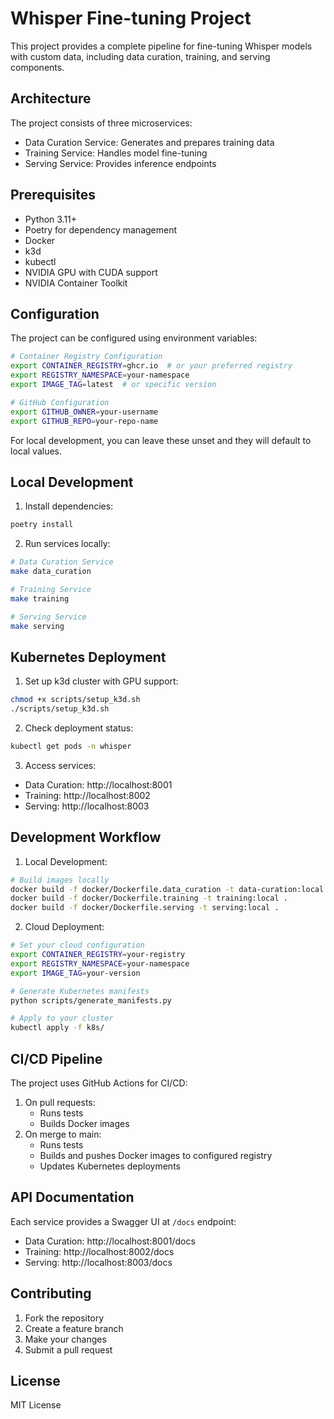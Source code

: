 # Whisper Fine-tuning Project

This project provides a complete pipeline for fine-tuning Whisper models with custom data, including data curation, training, and serving components.

## Architecture

The project consists of three microservices:
- Data Curation Service: Generates and prepares training data
- Training Service: Handles model fine-tuning
- Serving Service: Provides inference endpoints

## Prerequisites

- Python 3.11+
- Poetry for dependency management
- Docker
- k3d
- kubectl
- NVIDIA GPU with CUDA support
- NVIDIA Container Toolkit

## Configuration

The project can be configured using environment variables:

```bash
# Container Registry Configuration
export CONTAINER_REGISTRY=ghcr.io  # or your preferred registry
export REGISTRY_NAMESPACE=your-namespace
export IMAGE_TAG=latest  # or specific version

# GitHub Configuration
export GITHUB_OWNER=your-username
export GITHUB_REPO=your-repo-name
```

For local development, you can leave these unset and they will default to local values.

## Local Development

1. Install dependencies:
```bash
poetry install
```

2. Run services locally:
```bash
# Data Curation Service
make data_curation

# Training Service
make training

# Serving Service
make serving
```

## Kubernetes Deployment

1. Set up k3d cluster with GPU support:
```bash
chmod +x scripts/setup_k3d.sh
./scripts/setup_k3d.sh
```

2. Check deployment status:
```bash
kubectl get pods -n whisper
```

3. Access services:
- Data Curation: http://localhost:8001
- Training: http://localhost:8002
- Serving: http://localhost:8003

## Development Workflow

1. Local Development:
```bash
# Build images locally
docker build -f docker/Dockerfile.data_curation -t data-curation:local .
docker build -f docker/Dockerfile.training -t training:local .
docker build -f docker/Dockerfile.serving -t serving:local .
```

2. Cloud Deployment:
```bash
# Set your cloud configuration
export CONTAINER_REGISTRY=your-registry
export REGISTRY_NAMESPACE=your-namespace
export IMAGE_TAG=your-version

# Generate Kubernetes manifests
python scripts/generate_manifests.py

# Apply to your cluster
kubectl apply -f k8s/
```

## CI/CD Pipeline

The project uses GitHub Actions for CI/CD:
1. On pull requests:
   - Runs tests
   - Builds Docker images
2. On merge to main:
   - Runs tests
   - Builds and pushes Docker images to configured registry
   - Updates Kubernetes deployments

## API Documentation

Each service provides a Swagger UI at `/docs` endpoint:
- Data Curation: http://localhost:8001/docs
- Training: http://localhost:8002/docs
- Serving: http://localhost:8003/docs

## Contributing

1. Fork the repository
2. Create a feature branch
3. Make your changes
4. Submit a pull request

## License

MIT License